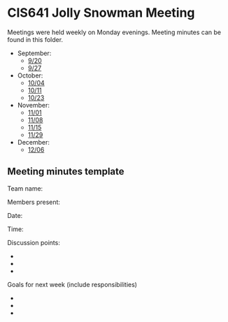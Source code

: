 # CIS641 Jolly Snowman Meeting

Meetings were held weekly on Monday evenings. Meeting minutes can be found in this folder.

- September:
  - [9/20](GVSU-CIS641-JollySnowman-2021-09-20.md)
  - [9/27](GVSU-CIS641-JollySnowman-2021-09-27.md)
- October:
  - [10/04](GVSU-CIS641-JollySnowman-2021-10-04.md)
  - [10/11](GVSU-CIS641-JollySnowman-2021-10-11.md)
  - [10/23](GVSU-CIS641-JollySnowman-2021-10-21.md)
- November:
  - [11/01](GVSU-CIS641-JollySnowman-2021-11-01.md)
  - [11/08](GVSU-CIS641-JollySnowman-2021-11-08.md)
  - [11/15](GVSU-CIS641-JollySnowman-2021-11-15.md)
  - [11/29](GVSU-CIS641-JollySnowman-2021-11-29.md)
- December:
  - [12/06](GVSU-CIS641-JollySnowman-2021-12-06.md)

## Meeting minutes template

Team name:

Members present:

Date:

Time:

Discussion points: 

*
*
*

Goals for next week (include responsibilities)

*
*
*

